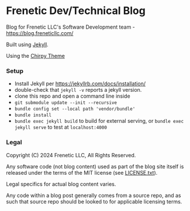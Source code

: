 # Frenetic Dev/Technical Blog

Blog for Frenetic LLC's Software Development team - https://blog.freneticllc.com/

Built using [Jekyll](https://jekyllrb.com/).

Using the [Chirpy Theme](https://chirpy.cotes.page)

### Setup

- Install Jekyll per https://jekyllrb.com/docs/installation/
- double-check that `jekyll -v` reports a jekyll version.
- clone this repo and open a command line inside
- `git submodule update --init --recursive`
- `bundle config set --local path 'vendor/bundle'`
- `bundle install`
- `bundle exec jekyll build` to build for external serving, or `bundle exec jekyll serve` to test at `localhost:4000`

### Legal

Copyright (C) 2024 Frenetic LLC, All Rights Reserved.

Any software code (not blog content) used as part of the blog site itself is released under the terms of the MIT license (see [LICENSE.txt](/LICENSE.txt)).

Legal specifics for actual blog content varies.

Any code within a blog post generally comes from a source repo, and as such that source repo should be looked to for applicable licensing terms.
